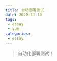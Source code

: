 ```yaml
---
title: 自动部署测试
date: 2020-11-10
tags:
 - essay
 - vue          
categories: 
 - essay
---
```


> 自动化部署测试！